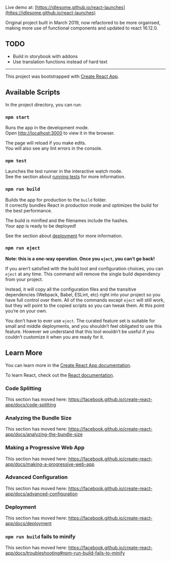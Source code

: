 Live demo at:
[https://idlesome.github.io/react-launches](https://idlesome.github.io/react-launches)

Original project built in March 2019, now refactored to be more organised,
making more use of functional components and updated to react 16.12.0.

## TODO

- Build in storybook with addons
- Use translation functions instead of hard text

---

This project was bootstrapped with
[Create React App](https://github.com/facebook/create-react-app).

## Available Scripts

In the project directory, you can run:

### `npm start`

Runs the app in the development mode.<br> Open
[http://localhost:3000](http://localhost:3000) to view it in the browser.

The page will reload if you make edits.<br> You will also see any lint errors in
the console.

### `npm test`

Launches the test runner in the interactive watch mode.<br> See the section
about
[running tests](https://facebook.github.io/create-react-app/docs/running-tests)
for more information.

### `npm run build`

Builds the app for production to the `build` folder.<br> It correctly bundles
React in production mode and optimizes the build for the best performance.

The build is minified and the filenames include the hashes.<br> Your app is
ready to be deployed!

See the section about
[deployment](https://facebook.github.io/create-react-app/docs/deployment) for
more information.

### `npm run eject`

**Note: this is a one-way operation. Once you `eject`, you can’t go back!**

If you aren’t satisfied with the build tool and configuration choices, you can
`eject` at any time. This command will remove the single build dependency from
your project.

Instead, it will copy all the configuration files and the transitive
dependencies (Webpack, Babel, ESLint, etc) right into your project so you have
full control over them. All of the commands except `eject` will still work, but
they will point to the copied scripts so you can tweak them. At this point
you’re on your own.

You don’t have to ever use `eject`. The curated feature set is suitable for
small and middle deployments, and you shouldn’t feel obligated to use this
feature. However we understand that this tool wouldn’t be useful if you couldn’t
customize it when you are ready for it.

## Learn More

You can learn more in the
[Create React App documentation](https://facebook.github.io/create-react-app/docs/getting-started).

To learn React, check out the [React documentation](https://reactjs.org/).

### Code Splitting

This section has moved here:
https://facebook.github.io/create-react-app/docs/code-splitting

### Analyzing the Bundle Size

This section has moved here:
https://facebook.github.io/create-react-app/docs/analyzing-the-bundle-size

### Making a Progressive Web App

This section has moved here:
https://facebook.github.io/create-react-app/docs/making-a-progressive-web-app

### Advanced Configuration

This section has moved here:
https://facebook.github.io/create-react-app/docs/advanced-configuration

### Deployment

This section has moved here:
https://facebook.github.io/create-react-app/docs/deployment

### `npm run build` fails to minify

This section has moved here:
https://facebook.github.io/create-react-app/docs/troubleshooting#npm-run-build-fails-to-minify
